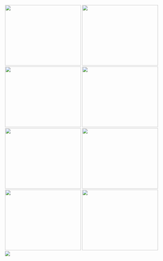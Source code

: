 <img src="https://github.com/MarcusBloomfield/MarcusBloomfield/assets/69335910/a3748902-6402-422b-ae00-c68db842fae7" width="250" height="200" />
<img src="https://github.com/MarcusBloomfield/MarcusBloomfield/assets/69335910/3feed36f-0701-47dd-8859-996b1540eea1" width="250" height="200" />
<img src="https://github.com/MarcusBloomfield/MarcusBloomfield/assets/69335910/a1677e63-a356-4884-b751-3a9cae54d25a" width="250" height="200" />
<img src="https://github.com/MarcusBloomfield/MarcusBloomfield/assets/69335910/eca22f7c-298d-4649-aee9-da5fb3c8d3d5" width="250" height="200" />
<img src="https://github.com/MarcusBloomfield/MarcusBloomfield/assets/69335910/608e5a6d-64a1-4163-bf5f-913f48ce7bc1" width="250" height="200" />
<img src="https://github.com/MarcusBloomfield/MarcusBloomfield/assets/69335910/1e45cfb6-e313-4dc2-929f-01cf1905c5c7" width="250" height="200" />
<img src="https://github.com/MarcusBloomfield/MarcusBloomfield/assets/69335910/c7d24439-137d-4f52-a1ad-31b0815089b4" width="250" height="200" />
<img src="https://github.com/MarcusBloomfield/MarcusBloomfield/assets/69335910/89bfd29c-ce40-476d-98e8-e851b0505faa" width="250" height="200" />
                                       
<img src="https://komarev.com/ghpvc/?username=MarcusBloomfield&style=flat-square&color=87cefa&label=Profile+Snoopers" />
